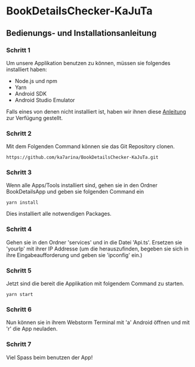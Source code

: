 # BookDetailsChecker-KaJuTa

## Bedienungs- und Installationsanleitung

### Schritt 1
Um unsere Applikation benutzen zu können, müssen sie folgendes installiert haben:
- Node.js und npm
- Yarn
- Android SDK
- Android Studio Emulator

Falls eines von denen nicht installiert ist, haben wir ihnen diese [Anleitung](https://noseryp-my.sharepoint.com/my?id=%2Fpersonal%2Fkatarina%5Fgovedarica%5Fnoseryoung%5Fcom%2FDocuments%2FAnlagen%2F03%5FVorbereitungsarbeiten%2D335%5FZH%2Epdf&parent=%2Fpersonal%2Fkatarina%5Fgovedarica%5Fnoseryoung%5Fcom%2FDocuments%2FAnlagen) zur Verfügung gestellt.

### Schritt 2
Mit dem Folgenden Command können sie das Git Repository clonen.

```
https://github.com/ka7arina/BookDetailsChecker-KaJuTa.git
```

### Schritt 3
Wenn alle Apps/Tools installiert sind, gehen sie in den Ordner BookDetailsApp und geben sie folgenden Command ein

```
yarn install
```
Dies installiert alle notwendigen Packages.

### Schritt 4
Gehen sie in den Ordner 'services' und in die Datei 'Api.ts'. Ersetzen sie 'yourIp' mit ihrer IP Addresse (um die herauszufinden, begeben sie sich in ihre Eingabeaufforderung und geben sie 'ipconfig' ein.)

### Schritt 5
Jetzt sind die bereit die Applikation mit folgendem Command zu starten. 

```
yarn start
```

### Schritt 6
Nun können sie in ihrem Webstorm Terminal mit 'a' Android öffnen und mit 'r' die App neuladen.

### Schritt 7
Viel Spass beim benutzen der App! 
